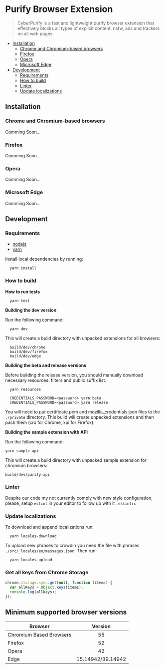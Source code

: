 # Purify Browser Extension

> CyberPurify is a fast and lightweight purify browser extension that effectively blocks all types of explicit content, nsfw, ads and trackers on all web pages.

- [Installation](#installation)
  - [Chrome and Chromium-based browsers](#installation-chrome)
  - [Firefox](#installation-firefox)
  - [Opera](#installation-opera)
  - [Microsoft Edge](#installation-edge)
- [Development](#dev)
  - [Requirements](#dev-requirements)
  - [How to build](#dev-build)
  - [Linter](#dev-linter)
  - [Update localizations](#dev-localizations)

<a id="installation"></a>

## Installation

<a id="installation-chrome"></a>

### Chrome and Chromium-based browsers

Comming Soon...

<a id="installation-firefox"></a>

### Firefox

Comming Soon...

<a id="installation-opera"></a>

### Opera

Comming Soon...

<a id="installation-edge"></a>

### Microsoft Edge

Comming Soon...

<a id="dev"></a>

## Development

<a id="dev-requirements"></a>

### Requirements

- [nodejs](https://nodejs.org/en/download/)
- [yarn](https://yarnpkg.com/en/docs/install/)

Install local dependencies by running:

```
  yarn install
```

<a id="dev-build"></a>

### How to build

**How to run tests**

```
  yarn test
```

**Building the dev version**

Run the following command:

```
  yarn dev
```

This will create a build directory with unpacked extensions for all browsers:

```
  build/dev/chrome
  build/dev/firefox
  build/dev/edge
```

**Building the beta and release versions**

Before building the release version, you should manually download necessary resources: filters and public suffix list.

```
  yarn resources
```

```
  CREDENTIALS_PASSWORD=<password> yarn beta
  CREDENTIALS_PASSWORD=<password> yarn release
```

You will need to put certificate.pem and mozilla_credentials.json files to the `./private` directory. This build will create unpacked extensions and then pack them (crx for Chrome, xpi for Firefox).

**Building the sample extension with API**

Run the following command:

```
yarn sample-api
```

This will create a build directory with unpacked sample extension for chromium browsers:

```
build/dev/purify-api
```

<a id="dev-linter"></a>

### Linter

Despite our code my not currently comply with new style configuration,
please, setup `eslint` in your editor to follow up with it `.eslintrc`

<a id="dev-localizations"></a>

### Update localizations

To download and append localizations run:

```
  yarn locales-download
```

To upload new phrases to crowdin you need the file with phrases `./src/_locales/en/messages.json`. Then run:

```
  yarn locales-upload
```

### Get all keys from Chrome Storage

```javascript
chrome.storage.sync.get(null, function (items) {
  var allKeys = Object.keys(items);
  console.log(allKeys);
});
```

## Minimum supported browser versions

| Browser                 |      Version      |
| ----------------------- | :---------------: |
| Chromium Based Browsers |        55         |
| Firefox                 |        52         |
| Opera                   |        42         |
| Edge                    | 15.14942/39.14942 |
